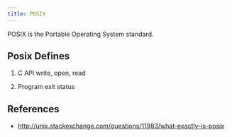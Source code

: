 ```yaml
---
title: POSIX
---
```


POSIX is the Portable Operating System standard.


## Posix Defines

1. C API
   write, open, read

5. Program exit status



## References
* http://unix.stackexchange.com/questions/11983/what-exactly-is-posix
